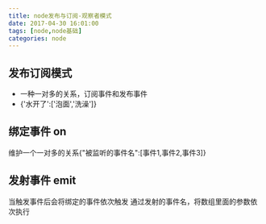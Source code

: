 ```yaml
---
title: node发布与订阅-观察者模式
date: 2017-04-30 16:01:00
tags: [node,node基础]
categories: node
---
```

## 发布订阅模式
- 一种一对多的关系，订阅事件和发布事件
- {'水开了':['泡面','洗澡']}

## 绑定事件 on
维护一个一对多的关系{"被监听的事件名":[事件1,事件2,事件3]}
<!--more-->
## 发射事件 emit
当触发事件后会将绑定的事件依次触发
通过发射的事件名，将数组里面的参数依次执行
